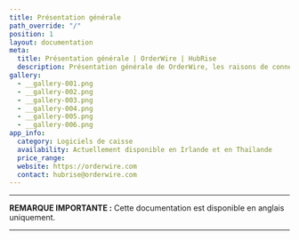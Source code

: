 ```yaml
---
title: Présentation générale
path_override: "/"
position: 1
layout: documentation
meta:
  title: Présentation générale | OrderWire | HubRise
  description: Présentation générale de OrderWire, les raisons de connecter OrderWire à HubRise et les fonctionnalités de l'intégration OrderWire avec HubRise. intégrer vous apps.
gallery:
  - __gallery-001.png
  - __gallery-002.png
  - __gallery-003.png
  - __gallery-004.png
  - __gallery-005.png
  - __gallery-006.png
app_info:
  category: Logiciels de caisse
  availability: Actuellement disponible en Irlande et en Thaïlande
  price_range:
  website: https://orderwire.com
  contact: hubrise@orderwire.com
---
```


---

**REMARQUE IMPORTANTE :** Cette documentation est disponible <Link href="/apps/orderwire">en anglais uniquement</Link>.

---
